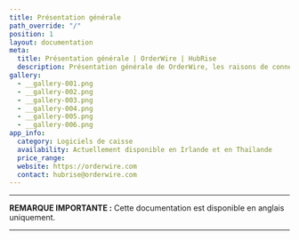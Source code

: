 ```yaml
---
title: Présentation générale
path_override: "/"
position: 1
layout: documentation
meta:
  title: Présentation générale | OrderWire | HubRise
  description: Présentation générale de OrderWire, les raisons de connecter OrderWire à HubRise et les fonctionnalités de l'intégration OrderWire avec HubRise. intégrer vous apps.
gallery:
  - __gallery-001.png
  - __gallery-002.png
  - __gallery-003.png
  - __gallery-004.png
  - __gallery-005.png
  - __gallery-006.png
app_info:
  category: Logiciels de caisse
  availability: Actuellement disponible en Irlande et en Thaïlande
  price_range:
  website: https://orderwire.com
  contact: hubrise@orderwire.com
---
```


---

**REMARQUE IMPORTANTE :** Cette documentation est disponible <Link href="/apps/orderwire">en anglais uniquement</Link>.

---
